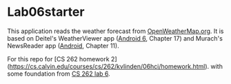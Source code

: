 # Lab06starter
This application reads the weather forecast from [OpenWeatherMap.org](http://openweathermap.org/). It is based on
Deitel's WeatherViewer app ([Android 6](http://www.deitel.com/Books/Android/Android6forProgrammersAnAppDrivenApproach/tabid/3671/Default.aspx), Chapter 17)
and Murach's NewsReader app ([Android](https://www.murach.com/shop/murach-s-android-programming-2nd-edition-detail), Chapter 11).

For this repo for [CS 262 homework 2] (https://cs.calvin.edu/courses/cs/262/kvlinden/06hci/homework.html).
with some foundation from [CS 262 lab 6](https://cs.calvin.edu/courses/cs/262/kvlinden/06hci/lab.html).
